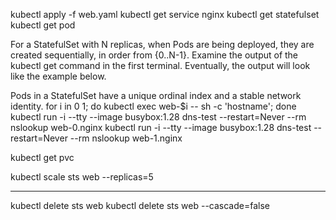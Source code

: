 kubectl apply -f web.yaml
 kubectl get service nginx
 kubectl get statefulset
 kubectl get pod

For a StatefulSet with N replicas, when Pods are being deployed, they are created sequentially, in order from {0..N-1}. Examine the output of the kubectl get command in the first terminal. Eventually, the output will look like the example below.

Pods in a StatefulSet have a unique ordinal index and a stable network identity.
for i in 0 1; do kubectl exec web-$i -- sh -c 'hostname'; done
kubectl run -i --tty --image busybox:1.28 dns-test --restart=Never --rm  nslookup web-0.nginx
kubectl run -i --tty --image busybox:1.28 dns-test --restart=Never --rm  nslookup web-1.nginx

kubectl get pvc

kubectl scale sts web --replicas=5

--- 
kubectl delete sts web
kubectl delete sts web --cascade=false

